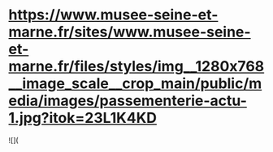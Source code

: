 # https://www.musee-seine-et-marne.fr/sites/www.musee-seine-et-marne.fr/files/styles/img__1280x768__image_scale__crop_main/public/media/images/passementerie-actu-1.jpg?itok=23L1K4KD

![](
